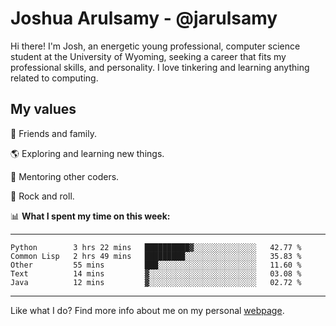 # Joshua Arulsamy - @jarulsamy

Hi there! I'm Josh, an energetic young professional, computer science student at the University of Wyoming, seeking a career that fits my professional skills, and personality. I love tinkering and learning anything related to computing.

## My values

:yellow_heart: Friends and family.

:earth_americas: Exploring and learning new things.

:book: Mentoring other coders.

:guitar: Rock and roll.

:bar_chart: **What I spent my time on this week:**

------
<!--START_SECTION:waka-->
```text
Python        3 hrs 22 mins   ██████████▓░░░░░░░░░░░░░░   42.77 % 
Common Lisp   2 hrs 49 mins   █████████░░░░░░░░░░░░░░░░   35.83 % 
Other         55 mins         ███░░░░░░░░░░░░░░░░░░░░░░   11.60 % 
Text          14 mins         ▓░░░░░░░░░░░░░░░░░░░░░░░░   03.08 % 
Java          12 mins         ▓░░░░░░░░░░░░░░░░░░░░░░░░   02.72 % 
```
<!--END_SECTION:waka-->
------

Like what I do? Find more info about me on my personal [webpage](https://arulsamy.me).
